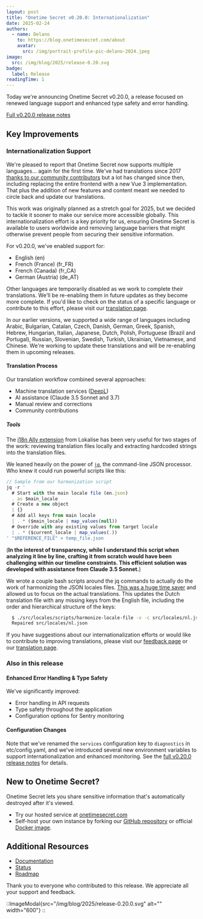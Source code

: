 ```yaml
---
layout: post
title: "Onetime Secret v0.20.0: Internationalization"
date: 2025-02-24
authors:
  - name: Delano
    to: https://blog.onetimesecret.com/about
    avatar:
      src: /img/portrait-profile-pic-delano-2024.jpeg
image:
  src: /img/blog/2025/release-0.20.svg
badge:
  label: Release
readingTime: 1
---
```


Today we're announcing Onetime Secret v0.20.0, a release focused on renewed language support and enhanced type safety and error handling.

[Full v0.20.0 release notes](https://github.com/onetimesecret/onetimesecret/releases/tag/v0.20.0)


## Key Improvements

### Internationalization Support

We're pleased to report that Onetime Secret now supports multiple languages... again for the first time. We've had translations since 2017 [thanks to our community contributors](https://onetimesecret.com/translations) but a lot has changed since then, including replacing the entire frontend with a new Vue 3 implementation. That plus the addition of new features and content meant we needed to circle back and update our translations.

This work was originally planned as a stretch goal for 2025, but we decided to tackle it sooner to make our service more accessible globally. This internationalization effort is a key priority for us, ensuring Onetime Secret is available to users worldwide and removing language barriers that might otherwise prevent people from securing their sensitive information.

For v0.20.0, we've enabled support for:
- English (en)
- French (France) (fr_FR)
- French (Canada) (fr_CA)
- German (Austria) (de_AT)

Other languages are temporarily disabled as we work to complete their translations. We'll be re-enabling them in future updates as they become more complete. If you'd like to check on the status of a specific language or contribute to this effort, please visit our [translation page](https://onetimesecret.com/translations).

In our earlier versions, we supported a wide range of languages including Arabic, Bulgarian, Catalan, Czech, Danish, German, Greek, Spanish, Hebrew, Hungarian, Italian, Japanese, Dutch, Polish, Portuguese (Brazil and Portugal), Russian, Slovenian, Swedish, Turkish, Ukrainian, Vietnamese, and Chinese. We're working to update these translations and will be re-enabling them in upcoming releases.

#### Translation Process

Our translation workflow combined several approaches:
- Machine translation services ([DeepL](https://www.deepl.com/en/translator))
- AI assistance (Claude 3.5 Sonnet and 3.7)
- Manual review and corrections
- Community contributions

##### Tools

The [i18n Ally extension](https://github.com/lokalise/i18n-ally) from Lokalise has been very useful for two stages of the work: reviewing translation files locally and extracting hardcoded strings into the translation files.

We leaned heavily on the power of [`jq`](https://github.com/jqlang/jq), the command-line JSON processor. Who knew it could run powerful scripts like this:

```javascript
// Sample from our harmonization script
jq -r '
  # Start with the main locale file (en.json)
  . as $main_locale
  # Create a new object
  | {}
  # Add all keys from main locale
  | . * ($main_locale | map_values(null))
  # Override with any existing values from target locale
  | . * ($current_locale | map_values(.))
' "$REFERENCE_FILE" > temp_file.json
```

(__In the interest of transparency, while I understand this script when analyzing it line by line, crafting it from scratch would have been challenging within our timeline constraints. This efficient solution was developed with assistance from Claude 3.5 Sonnet.__)

We wrote a couple bash scripts around the jq commands to actually do the work of harmonizing the JSON locales files. [This was a huge time saver](https://github.com/onetimesecret/onetimesecret/blob/v0.20.0/src/locales/scripts/harmonize-locale-file) and allowed us to focus on the actual translations. This updates the Dutch translation file with any missing keys from the English file, including the order and hierarchical structure of the keys:

```bash
  $ ./src/locales/scripts/harmonize-locale-file -v -c src/locales/nl.json
  Repaired src/locales/nl.json
```

If you have suggestions about our internationalization efforts or would like to contribute to improving translations, please visit our [feedback page](https://onetimesecret.com/feedback) or our [translation page](https://onetimesecret.com/translations).

### Also in this release

#### Enhanced Error Handling & Type Safety

We've significantly improved:
- Error handling in API requests
- Type safety throughout the application
- Configuration options for Sentry monitoring

#### Configuration Changes

Note that we've renamed the `services` configuration key to `diagnostics` in etc/config.yaml, and we've introduced several new environment variables to support internationalization and enhanced monitoring. See the [full v0.20.0 release notes](https://github.com/onetimesecret/onetimesecret/releases/tag/v0.20.0) for details.


## New to Onetime Secret?

Onetime Secret lets you share sensitive information that's automatically destroyed after it's viewed.

- Try our hosted service at [onetimesecret.com](https://onetimesecret.com)
- Self-host your own instance by forking our [GitHub repository](https://github.com/onetimesecret/onetimesecret) or official [Docker image](https://hub.docker.com/r/onetimesecret/onetimesecret).

## Additional Resources
- [Documentation](https://docs.onetimesecret.com/docs/)
- [Status](https://status.onetimesecret.com/)
- [Roadmap](https://github.com/orgs/onetimesecret/projects/1)

Thank you to everyone who contributed to this release. We appreciate all your support and feedback.


::ImageModal{src="/img/blog/2025/release-0.20.0.svg" alt="" width="600"}
::
